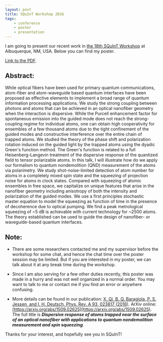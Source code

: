 ```yaml
---
layout: post
title: SQuInT Workshop 2016
tags:
    - conference
    - poster
    - presentation
---
```


I am going to present our recent work in [the 18th SQuInT Workshop](http://physics.unm.edu/SQuInT/2016/index.php) at Albuquerque, NM, USA.
Below you can find my poster.

[Link to the PDF](/assets/posters/SQuInT2016-Nanofiber.pdf).
    
## Abstract:

While optical fibers have been used for primary quantum communications, atom-fiber and atom-waveguide based quantum interfaces have been proposed as effective elements to implement a broad range of quantum information processing applications. We study the strong coupling between photons and atoms that can be achieved in an optical nanofiber geometry when the interaction is dispersive. While the Purcell enhancement factor for spontaneous emission into the guided mode does not reach the strong-coupling regime for individual atoms, one can obtain high cooperativity for ensembles of a few thousand atoms due to the tight confinement of the guided modes and constructive interference over the entire chain of trapped atoms. We studied the theory of the phase shift and polarization rotation induced on the guided light by the trapped atoms using the dyadic Green's function method. The Green's function is related to a full Heisenberg-Langevin treatment of the dispersive response of the quantized field to tensor polarizable atoms. In this talk, I will illustrate how do we apply our formalism to quantum nondemolition (QND) measurement of the atoms via polarimetry. We study shot-noise-limited detection of atom number for atoms in a completely mixed spin state and the squeezing of projection noise for atoms in clock states. Compared with squeezing of atomic ensembles in free space, we capitalize on unique features that arise in the nanofiber geometry including anisotropy of both the intensity and polarization of the guided modes. We use a first principles stochastic master equation to model the squeezing as function of time in the presence of decoherence due to optical pumping. We find a peak metrological squeezing of ~5 dB is achievable with current technology for ~2500 atoms. The theory established can be used to guide the design of nanofiber- or waveguide-based quantum interfaces.

## Note: 

- There are some researchers contacted me and my supervisor before the workshop for some chat, and hence the chat time over the poster session may be limited. But if you are interested in my poster, we can talk about it at any break time during the workshop.

- Since I am also serving for a few other duties recently, this poster was made in a hurry and was not well organized in a normal order. You may want to talk to me or contact me if you find an error or anywhere confusing.

- More details can be found in our publication: [X. Qi, B. Q. Baragiola, P. S. Jessen, and I. H. Deutsch, Phys. Rev. A 93, 023817 (2016)](http://journals.aps.org/pra/abstract/10.1103/PhysRevA.93.023817). ArXiv online: [https://arxiv.org/abs/1509.02625](https://arxiv.org/abs/1509.02625). The full title is ***Dispersive response of atoms trapped near the surface of an optical nanofiber with applications to quantum nondemolition measurement and spin squeezing***. 

Thanks for your interest, and hopefully see you in SQuInT!
